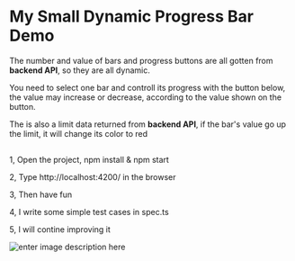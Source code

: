 # My Small Dynamic Progress Bar Demo

The number and value of bars and progress buttons are all gotten from **backend API**, so they are all dynamic. 

You need to select one bar and controll its progress with the button below, the value may increase or decrease, according to the value shown on the button.

The is also a limit data returned from **backend API**, if the bar's value go up the limit, it will change its color to red

##

1, Open the project, npm install & npm start

2, Type http://localhost:4200/ in the browser

3, Then have fun

4, I write some simple test cases in spec.ts

5, I will contine improving it




![enter image description here](https://github.com/VickyFengYu/angular-progress-bar/blob/master/progress_bar_demo.jpg?raw=true)	





